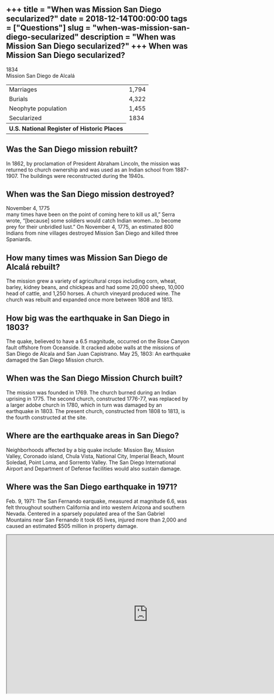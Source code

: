 +++
title = "When was Mission San Diego secularized?"
date = 2018-12-14T00:00:00
tags = ["Questions"]
slug = "when-was-mission-san-diego-secularized"
description = "When was Mission San Diego secularized?"
+++
When was Mission San Diego secularized?
---------------------------------------

1834  
Mission San Diego de Alcalá

<table><tr><td>Marriages</td><td>1,794</td></tr><tr><td>Burials</td><td>4,322</td></tr><tr><td>Neophyte population</td><td>1,455</td></tr><tr><td>Secularized</td><td>1834</td></tr><tr><th>U.S. National Register of Historic Places</th></tr></table>

Was the San Diego mission rebuilt?
----------------------------------

In 1862, by proclamation of President Abraham Lincoln, the mission was returned to church ownership and was used as an Indian school from 1887-1907. The buildings were reconstructed during the 1940s.

When was the San Diego mission destroyed?
-----------------------------------------

November 4, 1775  
many times have been on the point of coming here to kill us all,” Serra wrote, “\[because\] some soldiers would catch Indian women…to become prey for their unbridled lust.” On November 4, 1775, an estimated 800 Indians from nine villages destroyed Mission San Diego and killed three Spaniards.

How many times was Mission San Diego de Alcalá rebuilt?
-------------------------------------------------------

The mission grew a variety of agricultural crops including corn, wheat, barley, kidney beans, and chickpeas and had some 20,000 sheep, 10,000 head of cattle, and 1,250 horses. A church vineyard produced wine. The church was rebuilt and expanded once more between 1808 and 1813.

How big was the earthquake in San Diego in 1803?
------------------------------------------------

The quake, believed to have a 6.5 magnitude, occurred on the Rose Canyon fault offshore from Oceanside. It cracked adobe walls at the missions of San Diego de Alcala and San Juan Capistrano. May 25, 1803: An earthquake damaged the San Diego Mission church.

When was the San Diego Mission Church built?
--------------------------------------------

The mission was founded in 1769. The church burned during an Indian uprising in 1775. The second church, constructed 1776-77, was replaced by a larger adobe church in 1780, which in turn was damaged by an earthquake in 1803. The present church, constructed from 1808 to 1813, is the fourth constructed at the site.

Where are the earthquake areas in San Diego?
--------------------------------------------

Neighborhoods affected by a big quake include: Mission Bay, Mission Valley, Coronado island, Chula Vista, National City, Imperial Beach, Mount Soledad, Point Loma, and Sorrento Valley. The San Diego International Airport and Department of Defense facilities would also sustain damage.

Where was the San Diego earthquake in 1971?
-------------------------------------------

Feb. 9, 1971: The San Fernando earquake, measured at magnitude 6.6, was felt throughout southern California and into western Arizona and southern Nevada. Centered in a sparsely populated area of the San Gabriel Mountains near San Fernando it took 65 lives, injured more than 2,000 and caused an estimated $505 million in property damage.

<iframe allow="accelerometer; autoplay; clipboard-write; encrypted-media; gyroscope; picture-in-picture" allowfullscreen="" class="__youtube_prefs__  epyt-is-override  no-lazyload" data-no-lazy="1" data-origheight="433" data-origwidth="770" data-skipgform_ajax_framebjll="" height="433" id="_ytid_76939" loading="lazy" src="https://www.youtube.com/embed/QaFAq8Sp0yc?enablejsapi=1&autoplay=0&cc_load_policy=0&cc_lang_pref=&iv_load_policy=1&loop=0&modestbranding=0&rel=1&fs=1&playsinline=0&autohide=2&theme=dark&color=red&controls=1&" title="YouTube player" width="770"></iframe>